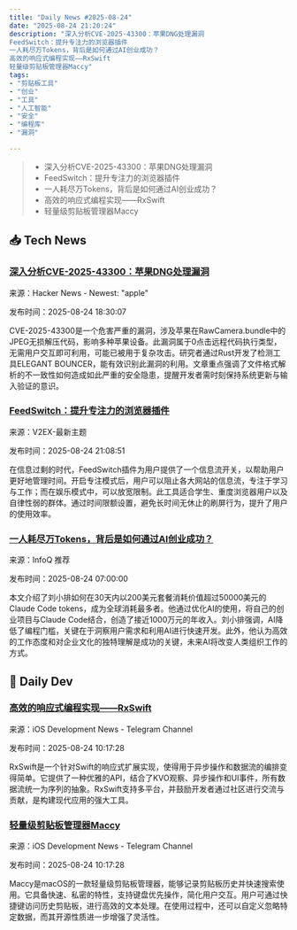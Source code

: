 ```yaml
---
title: "Daily News #2025-08-24"
date: "2025-08-24 21:20:24"
description: "深入分析CVE-2025-43300：苹果DNG处理漏洞
FeedSwitch：提升专注力的浏览器插件
一人耗尽万Tokens，背后是如何通过AI创业成功？
高效的响应式编程实现——RxSwift
轻量级剪贴板管理器Maccy"
tags: 
- "剪贴板工具"
- "创业"
- "工具"
- "人工智能"
- "安全"
- "编程库"
- "漏洞"

---
```


> - 深入分析CVE-2025-43300：苹果DNG处理漏洞
> - FeedSwitch：提升专注力的浏览器插件
> - 一人耗尽万Tokens，背后是如何通过AI创业成功？
> - 高效的响应式编程实现——RxSwift
> - 轻量级剪贴板管理器Maccy

## 📥 Tech News

### [深入分析CVE-2025-43300：苹果DNG处理漏洞](https://www.msuiche.com/posts/detecting-cve-2025-43300-a-deep-dive-into-apples-dng-processing-vulnerability/)

来源：Hacker News - Newest: "apple"

发布时间：2025-08-24 18:30:07

CVE-2025-43300是一个危害严重的漏洞，涉及苹果在RawCamera.bundle中的JPEG无损解压代码，影响多种苹果设备。此漏洞属于0点击远程代码执行类型，无需用户交互即可利用，可能已被用于复杂攻击。研究者通过Rust开发了检测工具ELEGANT BOUNCER，能有效识别此漏洞的利用。文章重点强调了文件格式解析的不一致性如何造成如此严重的安全隐患，提醒开发者需时刻保持系统更新与输入验证的意识。

### [FeedSwitch：提升专注力的浏览器插件](https://www.v2ex.com/t/1154608)

来源：V2EX-最新主题

发布时间：2025-08-24 21:08:51

在信息过剩的时代，FeedSwitch插件为用户提供了一个信息流开关，以帮助用户更好地管理时间。开启专注模式后，用户可以阻止各大网站的信息流，专注于学习与工作；而在娱乐模式中，可以放宽限制。此工具适合学生、重度浏览器用户以及自律性弱的群体。通过时间限额设置，避免长时间无休止的刷屏行为，提升了用户的使用效率。

### [一人耗尽万Tokens，背后是如何通过AI创业成功？](https://www.infoq.cn/article/07MyWmhiocSah2m9EqOt)

来源：InfoQ 推荐

发布时间：2025-08-24 07:00:00

本文介绍了刘小排如何在30天内以200美元套餐消耗价值超过50000美元的Claude Code tokens，成为全球消耗最多者。他通过优化AI的使用，将自己的创业项目与Claude Code结合，创造了接近1000万元的年收入。刘小排强调，AI降低了编程门槛，关键在于洞察用户需求和利用AI进行快速开发。此外，他认为高效的工作态度和对企业文化的独特理解是成功的关键，未来AI将改变人类组织工作的方式。

## 💾 Daily Dev

### [高效的响应式编程实现——RxSwift](https://github.com/ReactiveX/RxSwift)

来源：iOS Development News - Telegram Channel

发布时间：2025-08-24 10:17:28

RxSwift是一个针对Swift的响应式扩展实现，使得用于异步操作和数据流的编排变得简单。它提供了一种优雅的API，结合了KVO观察、异步操作和UI事件，所有数据流统一为序列的抽象。RxSwift支持多平台，并鼓励开发者通过社区进行交流与贡献，是构建现代应用的强大工具。

### [轻量级剪贴板管理器Maccy](https://github.com/p0deje/Maccy)

来源：iOS Development News - Telegram Channel

发布时间：2025-08-24 10:17:28

Maccy是macOS的一款轻量级剪贴板管理器，能够记录剪贴板历史并快速搜索使用。它具备快速、私密的特性，支持键盘优先操作，简化用户交互。用户可通过快捷键访问历史剪贴板，进行高效的文本处理。在使用过程中，还可以自定义忽略特定数据，而其开源性质进一步增强了灵活性。

